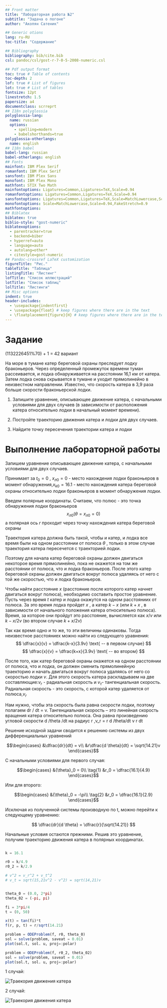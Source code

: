 ```yaml
---
## Front matter
title: "Лабораторная работа №2"
subtitle: "Задача о погоне"
author: "Акопян Сатеник"

## Generic otions
lang: ru-RU
toc-title: "Содержание"

## Bibliography
bibliography: bib/cite.bib
csl: pandoc/csl/gost-r-7-0-5-2008-numeric.csl

## Pdf output format
toc: true # Table of contents
toc-depth: 2
lof: true # List of figures
lot: true # List of tables
fontsize: 12pt
linestretch: 1.5
papersize: a4
documentclass: scrreprt
## I18n polyglossia
polyglossia-lang:
  name: russian
  options:
	- spelling=modern
	- babelshorthands=true
polyglossia-otherlangs:
  name: english
## I18n babel
babel-lang: russian
babel-otherlangs: english
## Fonts
mainfont: IBM Plex Serif
romanfont: IBM Plex Serif
sansfont: IBM Plex Sans
monofont: IBM Plex Mono
mathfont: STIX Two Math
mainfontoptions: Ligatures=Common,Ligatures=TeX,Scale=0.94
romanfontoptions: Ligatures=Common,Ligatures=TeX,Scale=0.94
sansfontoptions: Ligatures=Common,Ligatures=TeX,Scale=MatchLowercase,Scale=0.94
monofontoptions: Scale=MatchLowercase,Scale=0.94,FakeStretch=0.9
mathfontoptions:
## Biblatex
biblatex: true
biblio-style: "gost-numeric"
biblatexoptions:
  - parentracker=true
  - backend=biber
  - hyperref=auto
  - language=auto
  - autolang=other*
  - citestyle=gost-numeric
## Pandoc-crossref LaTeX customization
figureTitle: "Рис."
tableTitle: "Таблица"
listingTitle: "Листинг"
lofTitle: "Список иллюстраций"
lotTitle: "Список таблиц"
lolTitle: "Листинги"
## Misc options
indent: true
header-includes:
  - \usepackage{indentfirst}
  - \usepackage{float} # keep figures where there are in the text
  - \floatplacement{figure}{H} # keep figures where there are in the text
---
```


# Задание

(1132226451%70) + 1 = 42 вариант

На море в тумане катер береговой охраны преследует лодку браконьеров.
Через определенный промежуток времени туман рассеивается, и лодка
обнаруживается на расстоянии 16,1 км от катера. Затем лодка снова скрывается в
тумане и уходит прямолинейно в неизвестном направлении. Известно, что скорость
катера в 3,9 раза больше скорости браконьерской лодки.

1. Запишите уравнение, описывающее движение катера, с начальными
условиями для двух случаев (в зависимости от расположения катера
относительно лодки в начальный момент времени).

2. Постройте траекторию движения катера и лодки для двух случаев.

3. Найдите точку пересечения траектории катера и лодки




# Выполнение лабораторной работы

Запишем уравнение описывающее движение катера, с начальными условиями для двух случаев.

Принимает за $t_0 = 0$ , $x_{л0} = 0$ - место нахождения лодки браконьеров в
момент обнаружения,$x_{k0} = 16.1$ - место нахождения катера береговой охраны
относительно лодки браконьеров в момент обнаружения лодки.

Введем полярные координаты. Считаем, что полюс - это точка обнаружения
лодки браконьеров $$x_{л0} ( {\theta }= x_{л0} = 0)$$ а полярная ось $r$ проходит через точку нахождения катера береговой охраны

Траектория катера должна быть такой, чтобы и катер, и лодка все время
были на одном расстоянии от полюса $\theta$ , только в этом случае траектория катера пересечется с траекторией лодки.

Поэтому для начала катер береговой охраны должен двигаться некоторое
время прямолинейно, пока не окажется на том же расстоянии от полюса, что
и лодка браконьеров. После этого катер береговой охраны должен двигаться
вокруг полюса удаляясь от него с той же скоростью, что и лодка
браконьеров.


Чтобы найти расстояние $x$ (расстояние после которого катер начнет
двигаться вокруг полюса), необходимо составить простое уравнение. Пусть
через время $t$ катер и лодка окажутся на одном расстоянииx от полюса. За
это время лодка пройдет $x$ , а катер $k - x$ (или $k+x$ , в зависимости от
начального положения катера относительно полюса). Время, за которое они
пройдут это расстояние, вычисляется как $x/v$ или $k - x /2v$ (во втором случае
$k + x /2v$)

Так как время одно и то же, то эти величины одинаковы.
Тогда неизвестное расстояниеx можно найти из следующего уравнения:
$$
\dfrac{x}{v} = \dfrac{k-x}{3.9v} \text{ -- в первом случае}
$$
$$
\dfrac{x}{v} = \dfrac{k+x}{3.9v} \text{ -- во втором}
$$

После того, как катер береговой охраны окажется на одном расстоянии от
полюса, что и лодка, он должен сменить прямолинейную траекторию и
начать двигаться вокруг полюса удаляясь от него со скоростью лодки $v$.
Для этого скорость катера раскладываем на две составляющие:$v_r$ -
радиальная скорость и $v_\tau$- тангенциальная скорость. Радиальная
скорость - это скорость, с которой катер удаляется от полюса,$v_r$

Нам
нужно, чтобы эта скорость была равна скорости лодки, поэтому полагаем 
dr / dt = v.
Тангенциальная скорость – это линейная скорость вращения катера
относительно полюса. Она равна произведению угловой скорости 
d /theta /dt на радиус r ,v_r = r d /theta/dt
v r dt

Решение исходной задачи сводится к решению системы из двух
дифференциальных уравнений


$$\begin{cases}
&\dfrac{dr}{dt} = v\\
&r\dfrac{d \theta}{dt} = \sqrt{14.21}v
\end{cases}$$

С начальными условиями для первого случая:

$$\begin{cases}
&{\theta}_0 = 0\\  \tag{1}
&r_0 = \dfrac{16.1}{4.9}
\end{cases}$$

Или для второго:

$$\begin{cases}
&{\theta}_0 = -\pi\\  \tag{2}
&r_0 = \dfrac{16.1}{2.9}
\end{cases}$$


Исключая из полученной системы производную по t, можно перейти к
следующему уравнению:

$$
\dfrac{dr}{d \theta} = \dfrac{r}{\sqrt{14.21}}
$$

Начальные условия остаются прежними. Решив это уравнение, получим
траекторию движения катера в полярных координатах.

```Julia

k = 16.1

r0 = k/4.9
r0_2 = k/2.9

# v^2 = v_r^2 + v_t^2
# v_t = sqrt(15,21v^2 - v^2) = sqrt(14,21)v


theta_0 = (0.0, 2*pi)
theta_02 = (-pi, pi)

fi = 3*pi/4
t = (0, 50)

x(t) = tan(fi)*t
f(r, p, t) = r/sqrt(14.21)

problem = ODEProblem(f, r0, theta_0)
sol = solve(problem, saveat = 0.01)
plot(sol.t, sol. u, proj=:polar)

problem = ODEProblem(f, r0_2, theta_02)
sol = solve(problem, saveat = 0.01)
plot(sol.t, sol. u, proj=:polar)

```
1 случай:

![Траекория движения катера](image/image-2.png)

2 случай:

![Траекория движения катера](image/image-1.png)
